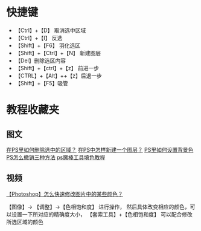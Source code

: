 # 快捷键
* 【Ctrl】+【D】 取消选中区域
* 【Ctrl】+【I】 反选
* 【Shift】+【F6】 羽化选区
* 【Shift】+【Ctrl】+【N】 新建图层
* 【Del】删除选区内容
* 【Shift】+【ctrl】+【z】 前进一步
* 【CTRL】+【Alt】++【z】后退一步
* 【Shift】+【F5】吸管

# 教程收藏夹

## 图文
[在PS里如何删除选中的区域？](https://product.pconline.com.cn/itbk/software/dnyw/1294/12943204.html)
[在PS中怎样新建一个图层？](https://product.pconline.com.cn/itbk/software/ps/1293/12931312.html)
[PS里如何设置背景色](https://product.pconline.com.cn/itbk/software/ps/1906/12713648.html)
[PS怎么撤销三种方法](https://www.jy135.com/diannao/116185.html)
[ps魔棒工具填色教程](https://jingyan.baidu.com/article/4853e1e51227055809f726ef.html)

## 视频
[【Photoshop】怎么快速修改图片中的某些颜色？](https://www.bilibili.com/video/BV1rx411f7x8?spm_id_from=333.337.search-card.all.click)

【图像】-> 【调整】->【色相饱和度】 进行操作，
然后具体改变相应的颜色，可以设置一下所对应的精确度大小，
【套索工具】+【色相饱和度】 可以配合修改所选区域的颜色

